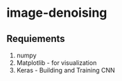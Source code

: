 # image-denoising

## Requiements
1. numpy  
2. Matplotlib - for visualization  
3. Keras - Building and Training CNN  

